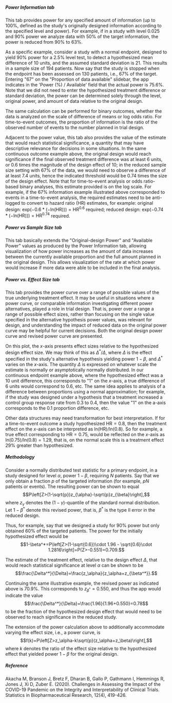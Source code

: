##### Power Information tab

This tab provides power for any specified amount of information (up to 100%, defined as the study's originally designed information according to the specified level and power). For example, if in a study with level 0.025 and 90% power we analyze data with 50% of the target information, the power is reduced from 90% to 63%.

As a specific example, consider a study with a normal endpoint, designed to yield 90% power for a 2.5% level test, to detect a hypothesized mean difference of 10 units, and the assumed standard deviation is 21. This results in a sample size of 194 patients. Now say that the study is stopped when the endpoint has been assessed on 130 patients, i.e., 67% of the target. Entering "67" on the "Proportion of data available" slidebar, the app indicates in the 'Power (%) / Available' field that the actual power is 75.6%. Note that we did not need to enter the hypothesized treatment difference or standard deviation, the power can be determined solely through the level, original power, and amount of data relative to the original design.

The same calculation can be performed for binary outcomes, whether the data is analyzed on the scale of difference of means or log odds ratio. For time-to-event outcomes, the proportion of information is the ratio of the observed number of events to the number planned in trial design.

Adjacent to the power value, this tab also provides the value of the estimate that would reach statistical significance, a quantity that may have descriptive relevance for decisions in some situations. In the same continuous outcome example above, the original design would reach significance if the final observed treatment difference was at least 6 units, or 0.6 times the magnitude of the design effect of 10; in the reduced sample size setting with 67% of the data, we would need to observe a difference of at least 7.4 units, hence the indicated threshold would be 0.74 times the size of the design effect. Note that for time-to-event analysis or odds ratio-based binary analyses, this estimate provided is on the log scale. For example, if the 67% information example illustrated above corresponded to events in a time-to-event analysis, the required estimates need to be anti-logged to convert to hazard ratio (HR) estimates, for example: original design: $\text{exp}(-0.6*(-\text{ln}(\text{HR})))=\text{HR}^{0.6}$ required; reduced design: $\text{exp}(-0.74*(-\text{ln}(\text{HR})))=\text{HR}^{0.74}$ required.

##### Power vs Sample Size tab

This tab basically extends the "Original-design Power" and "Available Power" values as produced by the Power Information tab, allowing visualization of how power increases as the amount of data increases between the currently available proportion and the full amount planned in the original design. This allows visualization of the rate at which power would increase if more data were able to be included in the final analysis.

##### Power vs. Effect Size tab

This tab provides the power curve over a range of possible values of the true underlying treatment effect. It may be useful in situations where a power curve, or comparable information investigating different power alternatives, played a role in trial design. That is, power over a range a range of possible effect sizes, rather than focusing on the single value specified in the alternative hypothesis power values, was relevant for design, and understanding the impact of reduced data on the original power curve may be helpful for current decisions. Both the original design power curve and revised power curve are presented.

On this plot, the $x$-axis presents effect sizes relative to the hypothesized design effect size. We may think of this as $\Delta^*/\Delta$, where $\Delta$ is the effect specified in the study's alternative hypothesis yielding power $1-\beta$, and $\Delta^*$ varies on the $x$-axis. The quantity $\Delta$ is expressed on whatever scale the estimate is normally or asymptotically normally distributed. In our continuous endpoint example above, where the hypothesized effect was a 10 unit difference, this corresponds to "1" on the $x$-axis, a true difference of 6 units would correspond to 0.6, etc. The same idea applies to analysis of a difference between proportions using a normal approximation; for example, if the study was designed under a hypothesis that a treatment increased a control group response rate from 0.3 to 0.4, then the value "1" on the a-axis corresponds to the 0.1 proportion difference, etc.

Other data structures may need transformation for best interpretation. If for a time-to-event outcome a study hypothesized $\text{HR}=0.8$, then the treatment effect on the $x$-axis can be interpreted as $\text{ln}(\text{HR}) / \text{ln}(0.8)$. So for example, a true effect corresponding to $\text{HR}=0.75$, would be reflected on the $x$-axis as $\text{ln}(0.75) / \text{ln}(0.8)=1.29$, that is, on the normal scale this is a treatment effect 29% greater than hypothesized.

##### Methodology

Consider a normally distributed test statistic for a primary endpoint, in a study designed for level $\alpha$, power $1-\beta$, requiring $N$ patients. Say that we only obtain a fraction $p$ of the targeted information (for example, $pN$ patients or events). The resulting power can be shown to equal $$P\left[Z>(1-\sqrt{p})z_{\alpha}-\sqrt{p}z_{\beta}\right],$$
where $z_\gamma$ denotes the $(1-\gamma)$-quantile of the standard normal distribution. Let $1-\beta^*$ denote this revised power, that is, $\beta^*$ is the type II error in the reduced design.

Thus, for example, say that we designed a study for 90% power but only obtained 60% of the targeted patients. The power for the initially hypothesized effect would be $$1-\beta^*=P\left[Z>(1-\sqrt{0.6})\cdot 1.96 - \sqrt{0.6}\cdot 1.2816\right]=P(Z>-0.551)=0.709.$$

The estimate of the treatment effect, relative to the design effect $\Delta$, that would reach statistical significance at level $\alpha$ can be shown to be $$\frac{\Delta^*}{\Delta}=\frac{z_\alpha}{z_\alpha+z_{\beta^*}}.$$

Continuing the same illustrative example, the revised power as indicated above is 70.9%. This corresponds to $z_{\beta^*}=0.550$, and thus the app would indicate the value $$\frac{\Delta^*}{\Delta}=\frac{1.96}{1.96+0.550}=0.78$$to be the fraction of the hypothesized design effect that would need to be observed to reach significance in the reduced study.

The extension of the power calculation above to additionally accommodate varying the effect size, i.e., a power curve, is $$f(k)=P\left[Z>z_\alpha-k\sqrt{p}(z_\alpha+z_\beta)\right],$$ where $k$ denotes the ratio of the effect size relative to the hypothesized effect that yielded power $1-\beta$ for the original design.

##### Reference
Akacha M, Branson J, Bretz F, Dharan B, Gallo P, Gathmann I, Hemmings R, Jones J, Xi D, Zuber E. (2020). Challenges in Assessing the Impact of the COVID-19 Pandemic on the Integrity and Interpretability of Clinical Trials. Statistics in Biopharmaceutical Research, 12(4), 419-426.
